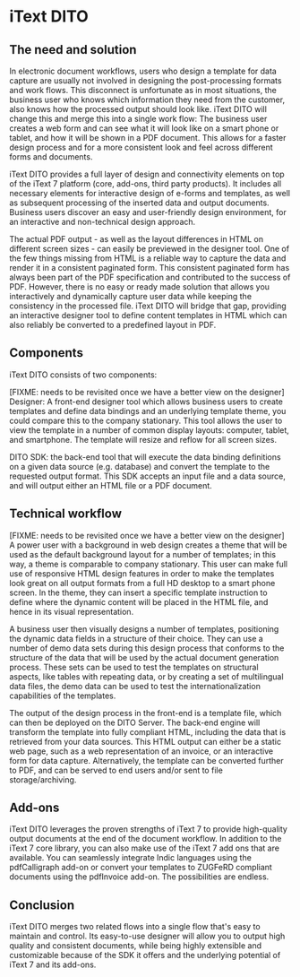 # iText DITO

## The need and solution

In electronic document workflows, users who design a template for data capture are usually not involved in designing the post-processing formats and work flows. This disconnect is unfortunate as in most situations, the business user who knows which information they need from the customer, also knows how the processed output should look like. iText DITO will change this and merge this into a single work flow: The business user creates a web form and can see what it will look like on a smart phone or tablet, and how it will be shown in a PDF document. This allows for a faster design process and for a more consistent look and feel across different forms and documents.

iText DITO provides a full layer of design and connectivity elements on top of the iText 7 platform (core, add-ons, third party products). It includes all necessary elements for interactive design of e-forms and templates, as well as subsequent processing of the inserted data and output documents. Business users discover an easy and user-friendly design environment, for an interactive and non-technical design approach.

The actual PDF output - as well as the layout differences in HTML on different screen sizes - can easily be previewed in the designer tool. One of the few things missing from HTML is a reliable way to capture the data and render it in a consistent paginated form. This consistent paginated form has always been part of the PDF specification and contributed to the success of PDF. However, there is no easy or ready made solution that allows you interactively and dynamically capture user data while keeping the consistency in the processed file. iText DITO will bridge that gap, providing an interactive designer tool to define content templates in HTML which can also reliably be converted to a predefined layout in PDF. 

## Components

iText DITO consists of two components:

[FIXME: needs to be revisited once we have a better view on the designer]
Designer: A front-end designer tool which allows business users to create templates and define data bindings and an underlying template theme, you could compare this to the company stationary. This tool allows the user to view the template in a number of common display layouts: computer, tablet, and smartphone. The template will resize and reflow for all screen sizes.

DITO SDK: the back-end tool that will execute the data binding definitions on a given data source (e.g. database) and convert the template to the requested output format. This SDK accepts an input file and a data source, and will output either an HTML file or a PDF document.

## Technical workflow

[FIXME: needs to be revisited once we have a better view on the designer]
A power user with a background in web design creates a theme that will be used as the default background layout for a number of templates; in this way, a theme is comparable to company stationary. This user can make full use of responsive HTML design features in order to make the templates look great on all output formats from a full HD desktop to a smart phone screen. In the theme, they can insert a specific template instruction to define where the dynamic content will be placed in the HTML file, and hence in its visual representation.

A business user then visually designs a number of templates, positioning the dynamic data fields in a structure of their choice. They can use a number of demo data sets during this design process that conforms to the structure of the data that will be used by the actual document generation process. These sets can be used to test the templates on structural aspects, like tables with repeating data, or by creating a set of multilingual data files, the demo data can be used to test the internationalization capabilities of the templates.  

The output of the design process in the front-end is a template file, which can then be deployed on the DITO Server. The back-end engine will transform the template into fully compliant HTML, including the data that is retrieved from your data sources. This HTML output can either be a static web page, such as a web representation of an invoice, or an interactive form for data capture. Alternatively, the template can be converted further to PDF, and can be served to end users and/or sent to file storage/archiving. 

## Add-ons

iText DITO leverages the proven strengths of iText 7 to provide high-quality output documents at the end of the document workflow. In addition to the iText 7 core library, you can also make use of the iText 7 add ons that are available. You can seamlessly integrate Indic languages using the pdfCalligraph add-on or convert your templates to ZUGFeRD compliant documents using the pdfInvoice add-on. The possibilities are endless.

## Conclusion

iText DITO merges two related flows into a single flow that's easy to maintain and control. Its easy-to-use designer will allow you to output high quality and consistent documents, while being highly extensible and customizable because of the SDK it offers and the underlying potential of iText 7 and its add-ons.
